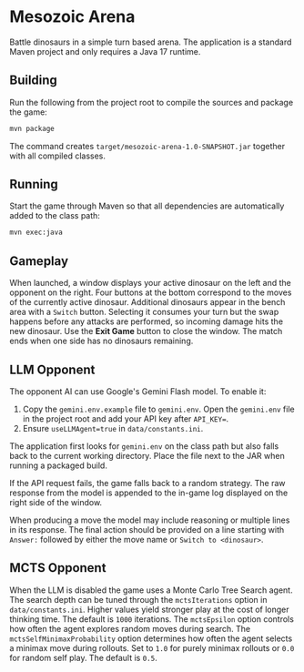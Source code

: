 # Mesozoic Arena

Battle dinosaurs in a simple turn based arena. The application is a standard
Maven project and only requires a Java 17 runtime.

## Building

Run the following from the project root to compile the sources and package the
game:

```bash
mvn package
```

The command creates `target/mesozoic-arena-1.0-SNAPSHOT.jar` together with all
compiled classes.

## Running

Start the game through Maven so that all dependencies are automatically added to
the class path:

```bash
mvn exec:java
```

## Gameplay

When launched, a window displays your active dinosaur on the left and the
opponent on the right. Four buttons at the bottom correspond to the moves of the
currently active dinosaur. Additional dinosaurs appear in the bench area with a
`Switch` button. Selecting it consumes your turn but the swap happens before any
attacks are performed, so incoming damage hits the new dinosaur. Use the
**Exit Game** button to close the window. The match ends when one side has no
dinosaurs remaining.

## LLM Opponent

The opponent AI can use Google's Gemini Flash model. To enable it:

1. Copy the `gemini.env.example` file to `gemini.env`. Open the `gemini.env` file in the project root and add your API key after
   `API_KEY=`.
2. Ensure `useLLMAgent=true` in `data/constants.ini`.

The application first looks for `gemini.env` on the class path but also falls back to the current working directory. Place the file next to the JAR when running a packaged build.

If the API request fails, the game falls back to a random strategy. The raw
response from the model is appended to the in-game log displayed on the right
side of the window.

When producing a move the model may include reasoning or multiple lines in its
response. The final action should be provided on a line starting with
`Answer:` followed by either the move name or `Switch to <dinosaur>`.

## MCTS Opponent

When the LLM is disabled the game uses a Monte Carlo Tree Search agent. The
search depth can be tuned through the `mctsIterations` option in
`data/constants.ini`. Higher values yield stronger play at the cost of longer
thinking time. The default is `1000` iterations. The `mctsEpsilon` option
controls how often the agent explores random moves during search.
The `mctsSelfMinimaxProbability` option determines how often the agent
selects a minimax move during rollouts. Set to `1.0` for purely minimax
rollouts or `0.0` for random self play. The default is `0.5`.
